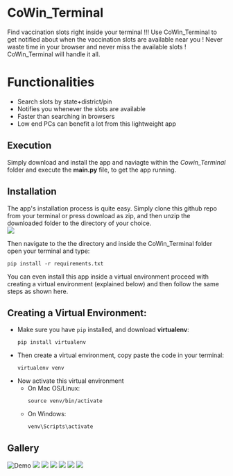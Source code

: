 # CoWin_Terminal
Find vaccination slots right inside your terminal !!!
Use CoWin_Terminal to get notified about when the vaccination slots are available near you ! Never waste time in your browser and never miss
the available slots ! CoWin_Terminal will handle it all.

# Functionalities
- Search slots by state+district/pin
- Notifies you whenever the slots are available
- Faster than searching in browsers
- Low end PCs can benefit a lot from this lightweight app

## Execution
Simply download and install the app and naviagte within the *Cowin_Terminal* folder and execute the **main.py** file, to get the app running.

## Installation
The app's installation process is quite easy. Simply clone this github repo from your terminal or press download as zip, 
and then unzip the downloaded folder to the directory of your choice.
<br>
<img src = "https://github.com/yvs2701/CoWin_Terminal/blob/main/Images/SS_Download.png">

Then navigate to the the directory and inside the  CoWin_Terminal folder open your terminal and type:
```
pip install -r requirements.txt
```

You can even install this app inside a virtual environment proceed with creating a virtual environment (explained below) and 
then follow the same steps as shown here.


## Creating a Virtual Environment:
- Make sure you have `pip` installed, and download **virtualenv**:
  ```
  pip install virtualenv
  ```
- Then create a virtual environment, copy paste the code in your terminal:
  ```
  virtualenv venv
  ```
- Now activate this virtual environment
  - On Mac OS/Linux:
    ```
    source venv/bin/activate
    ```
  - On Windows:
    ```
    venv\Scripts\activate
    ```

## Gallery
![Demo](https://github.com/yvs2701/CoWin_Terminal/blob/main/Images/CoWin%20Terminal.gif)
<img src="https://github.com/yvs2701/CoWin_Terminal/blob/main/Images/ss_menu.png">
<img src="https://github.com/yvs2701/CoWin_Terminal/blob/main/Images/ss_menu2.png">
<img src="https://github.com/yvs2701/CoWin_Terminal/blob/main/Images/ss_select_state.png">
<img src="https://github.com/yvs2701/CoWin_Terminal/blob/main/Images/ss_select_dsitrict.png">
<img src = "https://github.com/yvs2701/CoWin_Terminal/blob/main/Images/ss_results.png">
<img src = "https://github.com/yvs2701/CoWin_Terminal/blob/main/Images/ss_results2.png">
